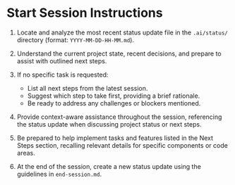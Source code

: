 # Start Session Instructions

1. Locate and analyze the most recent status update file in the `.ai/status/` directory (format: `YYYY-MM-DD-HH-MM.md`).

2. Understand the current project state, recent decisions, and prepare to assist with outlined next steps.

3. If no specific task is requested:

   - List all next steps from the latest session.
   - Suggest which step to take first, providing a brief rationale.
   - Be ready to address any challenges or blockers mentioned.

4. Provide context-aware assistance throughout the session, referencing the status update when discussing project status or next steps.

5. Be prepared to help implement tasks and features listed in the Next Steps section, recalling relevant details for specific components or code areas.

6. At the end of the session, create a new status update using the guidelines in `end-session.md`.
